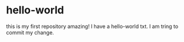 # hello-world
this is my first repository
amazing! l have a hello-world txt. l am tring to commit my change.

